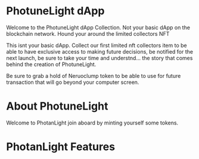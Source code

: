 # PhotuneLight  dApp

Welcome to the PhotuneLight dApp Collection. Not your basic dApp on the blockchain network. Hound your around the limited collectors NFT 

This isnt your basic dApp. Collect our first limited nft collectors item to be able to have exclusive access to making future decisions,  be notified for the next launch, be sure to take your time and understnd... the story that comes behind the creation of PhotuneLight.

Be sure to grab a hold of Neruoclump token to be able to use for future transaction that will go beyond your computer screen.


# About PhotuneLight 

Welcome to PhotanLight join aboard by minting yourself some tokens.


# PhotanLight Features


